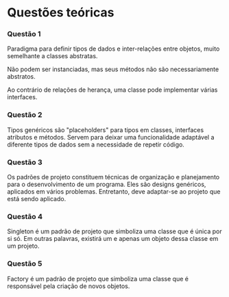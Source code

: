 # Questões teóricas

### Questão 1
Paradigma para definir tipos de dados e inter-relações entre objetos, muito semelhante a classes abstratas.

Não podem ser instanciadas, mas seus métodos não são necessariamente abstratos.

Ao contrário de relações de herança, uma classe pode implementar várias interfaces.

### Questão 2
Tipos genéricos são "placeholders" para tipos em classes, interfaces atributos e métodos. Servem para deixar uma funcionalidade adaptável a diferente tipos de dados sem a necessidade de repetir código.

### Questão 3
Os padrões de projeto constituem técnicas de organização e planejamento para o desenvolvimento de um programa. Eles são designs genéricos, aplicados em vários problemas. Entretanto, deve adaptar-se ao projeto que está sendo aplicado.

### Questão 4
Singleton é um padrão de projeto que simboliza uma classe que é única por si só. Em outras palavras, existirá um e apenas um objeto dessa classe em um projeto.

### Questão 5
Factory é um padrão de projeto que simboliza uma classe que é responsável pela criação de novos objetos.